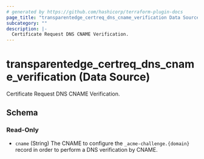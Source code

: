 ```yaml
---
# generated by https://github.com/hashicorp/terraform-plugin-docs
page_title: "transparentedge_certreq_dns_cname_verification Data Source - transparentedge"
subcategory: ""
description: |-
  Certificate Request DNS CNAME Verification.
---
```


# transparentedge_certreq_dns_cname_verification (Data Source)

Certificate Request DNS CNAME Verification.



<!-- schema generated by tfplugindocs -->
## Schema

### Read-Only

- `cname` (String) The CNAME to configure the `_acme-challenge.{domain}` record in order to perform a DNS verification by CNAME.
